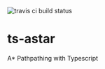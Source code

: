 ![travis ci build status](https://travis-ci.org/jacobtshirt/ts-astar.svg?branch=master)
# ts-astar

A* Pathpathing with Typescript